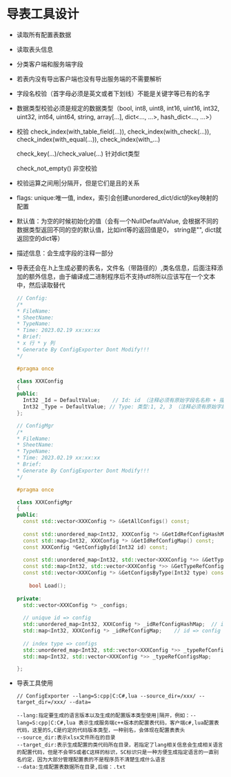 # 导表工具设计

* 读取所有配置表数据

* 读取表头信息

* 分类客户端和服务端字段

* 若表内没有导出客户端也没有导出服务端的不需要解析

* 字段名校验（首字母必须是英文或者下划线）不能是关键字等已有的名字

* 数据类型校验必须是规定的数据类型（bool, int8, uint8, int16, uint16, int32, uint32, int64, uint64, string, array[...], dict<..., ...>, hash_dict<..., ...>）

* 校验 check_index(with_table_field(...)), check_index(with_check(...)), check_index(with_equal(...)), check_index(with_...)

  check_key(...)/check_value(...) 针对dict类型

  check_not_empty() 非空校验

* 校验运算之间用|分隔开，但是它们是且的关系

* flags: unique:唯一值, index，索引会创建unordered_dict/dict的key映射的配置

* 默认值：为空的时候初始化的值（会有一个NullDefaultValue, 会根据不同的数据类型返回不同的空的默认值，比如int等的返回值是0， string是"", dict就返回空的dict等）

* 描述信息：会生成字段的注释一部分

* 导表还会在.h上生成必要的表名，文件名（带路径的）,类名信息，后面注释添加的额外信息，由于编译成二进制程序后不支持utf8所以应该写在一个文本中，然后读取替代

  ```c++
  // Config:
  /*
  * FileName:
  * SheetName:
  * TypeName:
  * Time: 2023.02.19 xx:xx:xx
  * Brief:
  * x 行 * y 列
  * Generate By ConfigExporter Dont Modify!!!
  */
  
  #pragma once
  
  class XXXConfig
  {
  public:
  	Int32 _Id = DefaultValue;    // Id: id （注释必须有原始字段名名称 + 描述信息）
  	Int32 _Type = DefaultValue;	// Type: 类型:1, 2, 3 （注释必须有原始字段名名称 + 描述信息）
  };
  
  // ConfigMgr
  /*
  * FileName:
  * SheetName:
  * TypeName:
  * Time: 2023.02.19 xx:xx:xx
  * Brief:
  * Generate By ConfigExporter Dont Modify!!!
  */
  
  #pragma once
  
  class XXXConfigMgr
  {
  public:
  	const std::vector<XXXConfig *> &GetAllConfigs() const;
  	
  	const std::unordered_map<Int32, XXXConfig *> &GetIdRefConfigHashMap() const;
  	const std::map<Int32, XXXConfig *> &GetIdRefConfigMap() const;
  	const XXXConfig *GetConfigById(Int32 id) const;
  	
  	const std::unordered_map<Int32, std::vector<XXXConfig *>> &GetTypeRefConfigsHashMap() const;
  	const std::map<Int32, std::vector<XXXConfig *>> &GetTypeRefConfigsMap() const;
  	const std::vector<XXXConfig *> &GetConfigsByType(Int32 type) const;
      
      bool Load();
  	
  private:
  	std::vector<XXXConfig *> _configs;
  	
  	// unique id => config
  	std::unordered_map<Int32, XXXConfig *> _idRefConfigHashMap;  // id => config
  	std::map<Int32, XXXConfig *> _idRefConfigMap;    // id => config
  	
  	// index type => configs
  	std::unordered_map<Int32, std::vector<XXXConfig *>> _typeRefConfigsHashMap;
  	std::map<Int32, std::vector<XXXConfig *>> _typeRefConfigsMap;
  
  };
  ```

* 导表工具使用

  ```
  // ConfigExporter --lang=S:cpp|C:C#,lua --source_dir=/xxx/ --target_dir=/xxx/ --data=
  
  --lang:指定要生成的语言版本以及生成的配置版本类型使用|隔开，例如：--lang=S:cpp|C:C#,lua 表示生成服务端c++版本的配置表代码，客户端c#,lua配置表代码，这里的S,C是约定的代码版本类型，一种别名，会体现在配置表表头
  --source_dir:表示xlsx文件所在的目录
  --target_dir:表示生成配置的类代码所在目录，若指定了lang相关信息会生成相关语言的配置代码，但是不会带S或者C这样的标识，SC标识只是一种方便生成指定语言的一直别名约定，因为大部分管理配置表的不是程序员不清楚生成什么语言
  --data:生成配置表数据所在目录,后缀：.txt
  
  ```

  
